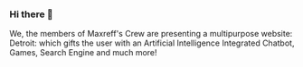 ### Hi there 👋

We, the members of Maxreff's Crew are presenting a multipurpose website: Detroit: which gifts the user with an Artificial Intelligence Integrated Chatbot, Games, Search Engine and much more!
